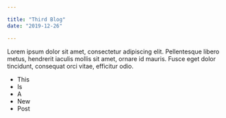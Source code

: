 ```yaml
---

title: "Third Blog"
date: "2019-12-26"

---
```


Lorem ipsum dolor sit amet, consectetur adipiscing elit. 
Pellentesque libero metus, hendrerit iaculis mollis sit amet, 
ornare id mauris. Fusce eget dolor tincidunt, consequat orci vitae, 
efficitur odio.
<!-- end -->



* This
* Is
* A  
* New  
* Post

